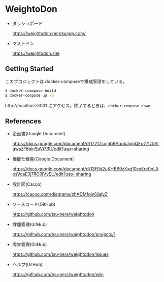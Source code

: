 # WeightoDon 
- ダッシュポード

  https://weightodon.herokuapp.com/

- マストドン
   
  https://weightodon.site
  
## Getting Started
このプロジェクトは docker-composeで構成管理をしている。

```bash
$ docker-commpose build
$ docker-compose up -d
```

http://localhost:3001 にアクセス。終了するときは、`docker-compose down`

## References
- 企画書(Google Document)

  https://docs.google.com/document/d/1721Zcqjhb9AqubJigqQEoGYz5SfgwszF6qinSpVi7BU/edit?usp=sharing

- 機能仕様書(Google Document)

  https://docs.google.com/document/d/13FRd2uKHB69zKxq10cxEre0nLXosVcaE3j7RC0lVyEU/edit?usp=sharing

- 設計図(Cacoo)

  https://cacoo.com/diagrams/zhADMfoiy6liaIyZ
  	
- ソースコード(GitHub)

  https://github.com/tsu-nera/weightodon
  
- 課題管理(GitHub)

  https://github.com/tsu-nera/weightodon/projects/1
  

- 障害管理(GitHub)

  https://github.com/tsu-nera/weightodon/issues
  
  
- ヘルプ(GitHub)

  https://github.com/tsu-nera/weightodon/wiki
